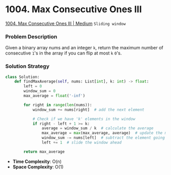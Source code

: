 # 1004. Max Consecutive Ones III

[1004. Max Consecutive Ones III | Medium](https://leetcode.com/problems/max-consecutive-ones-iii/description/?envType=study-plan-v2&id=leetcode-75) `Sliding window`

### Problem Description
Given a binary array nums and an integer `k`, return the maximum number of consecutive `1`'s in the array if you can flip at most `k` `0`'s.


### Solution Strategy
```Python
class Solution:
    def findMaxAverage(self, nums: List[int], k: int) -> float:
        left = 0
        window_sum = 0
        max_average = float('-inf')

        for right in range(len(nums)):
            window_sum += nums[right]  # add the next element

            # Check if we have 'k' elements in the window
            if right - left + 1 >= k:
                average = window_sum / k  # calculate the average
                max_average = max(max_average, average)  # update the max_average if required
                window_sum -= nums[left]  # subtract the element going out
                left += 1  # slide the window ahead

        return max_average

```
* **Time Complexity**: O(n)
* **Space Complexity**: O(1)
